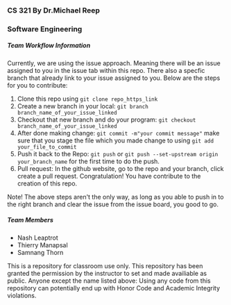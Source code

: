 <h3>CS 321 By Dr.Michael Reep</h3>
<h3>Software Engineering</h3>

<h5>Team Workflow Information</h5>
<p>Currently, we are using the issue approach. Meaning there will be an issue assigned to you in the issue tab within this repo. There also a specfic branch that already link to your issue assigned to you. Below are the steps for you to contribute:</p>
<ol>
  <li>Clone this repo using <code>git clone repo_https_link</code></li>
  <li>Create a new branch in your local: <code>git branch branch_name_of_your_issue_linked</code></li>
  <li>Checkout that new branch and do your program: <code>git checkout branch_name_of_your_issue_linked</code></li>
  <li>After done making change: <code>git commit -m"your commit message"</code> make sure that you stage the file which you made change to using <code>git add your_file_to_commit</code></li>
  <li>Push it back to the Repo: <code>git push</code> or <code>git push --set-upstream origin your_branch_name</code> for the first time to do the push.</li>
  <li>Pull request: In the github website, go to the repo and your branch, click create a pull request. Congratulation! You have contribute to the creation of this repo.</li>
</ol>
<p>Note! The above steps aren't the only way, as long as you able to push in to the right branch and clear the issue from the issue board, you good to go.</p>

<h5>Team Members</h5>
<ul>
  <li>Nash Leaptrot</li>
  <li>Thierry Manapsal</li>
  <li>Samnang Thorn</li>
</ul>

<p>This is a repository for classroom use only. 
  This repository has been granted the permission by the instructor to set and made availiable as public. 
  Anyone except the name listed above: Using any code from this repository can potentially end up with Honor Code and Academic Integrity violations.</p>
